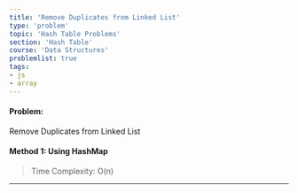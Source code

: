 ```yaml
---
title: 'Remove Duplicates from Linked List'
type: 'problem'
topic: 'Hash Table Problems'
section: 'Hash Table'
course: 'Data Structures'
problemlist: true
tags:
- js
- array
---
```

#### Problem:
Remove Duplicates from Linked List

#### Method 1: Using HashMap


> Time Complexity: O(n)


---

